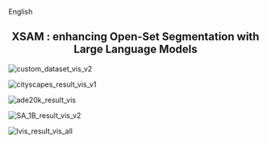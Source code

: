 <!--# [XSAM : enhancing Open-Set Segmentation with Large Language Models](https://arxiv.org/abs/xxxxxx) -->

English 


<h2 align="center">
  XSAM : enhancing Open-Set Segmentation with Large Language Models
</h2>




![custom_dataset_vis_v2](https://github.com/user-attachments/assets/a0d10594-86d3-4f7c-b0d3-161f7cf80a09)


![cityscapes_result_vis_v1](https://github.com/user-attachments/assets/8910835c-a472-4689-a54c-2eb975bcebd8)


![ade20k_result_vis](https://github.com/user-attachments/assets/61fa111f-650c-49a4-a68a-a2466fa1c59f)


![SA_1B_result_vis_v2](https://github.com/user-attachments/assets/050769d9-5512-4862-b8a1-1baa1f7cc265)


![lvis_result_vis_all](https://github.com/user-attachments/assets/2e2cf6a0-6566-47d4-9122-6df941bbd189)

